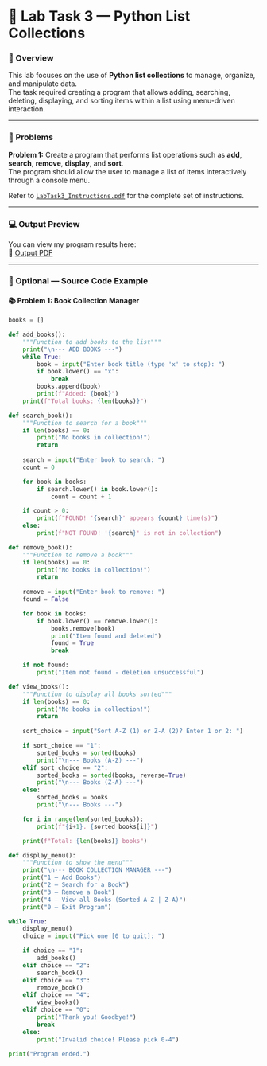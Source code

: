# 🧊 Lab Task 3 — Python List Collections

### 📘 Overview
This lab focuses on the use of **Python list collections** to manage, organize, and manipulate data.  
The task required creating a program that allows adding, searching, deleting, displaying, and sorting items within a list using menu-driven interaction.

---

### 🧩 Problems
**Problem 1:** Create a program that performs list operations such as **add**, **search**, **remove**, **display**, and **sort**.  
The program should allow the user to manage a list of items interactively through a console menu.

Refer to [`LabTask3_Instructions.pdf`](./LabTask3_Instructions.pdf) for the complete set of instructions.

---

### 💻 Output Preview
You can view my program results here:  
📄 [Output PDF](./LabTask3_Output.pdf)

---

### 🐍 Optional — Source Code Example

#### 📚 Problem 1: Book Collection Manager
```python
books = []

def add_books():
    """Function to add books to the list"""
    print("\n--- ADD BOOKS ---")
    while True:
        book = input("Enter book title (type 'x' to stop): ")
        if book.lower() == "x":
            break
        books.append(book)
        print(f"Added: {book}")
    print(f"Total books: {len(books)}")

def search_book():
    """Function to search for a book"""
    if len(books) == 0:
        print("No books in collection!")
        return
    
    search = input("Enter book to search: ")
    count = 0

    for book in books:
        if search.lower() in book.lower():
            count = count + 1

    if count > 0:
        print(f"FOUND! '{search}' appears {count} time(s)")
    else:
        print(f"NOT FOUND! '{search}' is not in collection")

def remove_book():
    """Function to remove a book"""
    if len(books) == 0:
        print("No books in collection!")
        return
    
    remove = input("Enter book to remove: ")
    found = False

    for book in books:
        if book.lower() == remove.lower():
            books.remove(book)
            print("Item found and deleted")
            found = True
            break

    if not found:
        print("Item not found - deletion unsuccessful")

def view_books():
    """Function to display all books sorted"""
    if len(books) == 0:
        print("No books in collection!")
        return
    
    sort_choice = input("Sort A-Z (1) or Z-A (2)? Enter 1 or 2: ")

    if sort_choice == "1":
        sorted_books = sorted(books)
        print("\n--- Books (A-Z) ---")
    elif sort_choice == "2":
        sorted_books = sorted(books, reverse=True)
        print("\n--- Books (Z-A) ---")
    else:
        sorted_books = books
        print("\n--- Books ---")

    for i in range(len(sorted_books)):
        print(f"{i+1}. {sorted_books[i]}")

    print(f"Total: {len(books)} books")

def display_menu():
    """Function to show the menu"""
    print("\n--- BOOK COLLECTION MANAGER ---")
    print("1 – Add Books")
    print("2 – Search for a Book")
    print("3 – Remove a Book")
    print("4 – View all Books (Sorted A-Z | Z-A)")
    print("0 – Exit Program")

while True:
    display_menu()
    choice = input("Pick one [0 to quit]: ")

    if choice == "1":
        add_books()
    elif choice == "2":
        search_book()
    elif choice == "3":
        remove_book()
    elif choice == "4":
        view_books()
    elif choice == "0":
        print("Thank you! Goodbye!")
        break
    else:
        print("Invalid choice! Please pick 0-4")

print("Program ended.")
